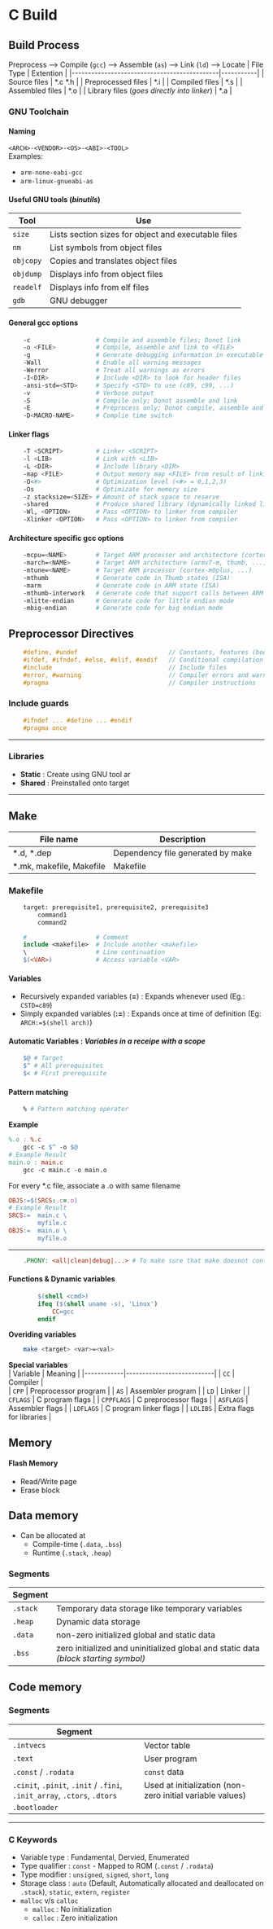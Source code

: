 # C Build
## Build Process
Preprocess ⟶ Compile (`gcc`) ⟶ Assemble (`as`) ⟶ Link (`ld`) ⟶ Locate
| File Type                                   | Extention |
|---------------------------------------------|-----------|
| Source files                                | *.c *.h   |
| Preprocessed files                          | *.i       |
| Compiled files                              | *.s       |
| Assembled files                             | *.o       |
| Library files	(*goes directly into linker*) | *.a       |
### GNU Toolchain
#### Naming
`<ARCH>-<VENDOR>-<OS>-<ABI>-<TOOL>`  
Examples: 
- `arm-none-eabi-gcc`  
- `arm-linux-gnueabi-as`  
#### **Useful GNU tools** (*binutils*)
| Tool      | Use                                                 |
|-----------|-----------------------------------------------------|
| `size` 	| Lists section sizes for object and executable files |
| `nm`      | List symbols from object files                      |
| `objcopy` | Copies and translates object files                  |
| `objdump` | Displays info from object files                     |
| `readelf` | Displays info from elf files                        |
| `gdb`     | GNU debugger                                        |
#### **General gcc options**
```bash
	-c					# Compile and assemble files; Donot link
	-o <FILE>			# Compile, assemble and link to <FILE>
	-g					# Generate debugging information in executable
	-Wall				# Enable all warning messages
	-Werror				# Treat all warnings as errors
	-I<DIR>				# Include <DIR> to look for header files
	-ansi-std=<STD>		# Specify <STD> to use (c89, c99, ...)
	-v					# Verbose output
	-S					# Compile only; Donot assemble and link
	-E					# Preprocess only; Donot compile, assemble and link
	-D<MACRO-NAME>		# Complie time switch
```
#### Linker flags
```bash
    -T <SCRIPT>	 		# Linker <SCRIPT>
	-l <LIB>			# Link with <LIB>		
	-L <DIR>			# Include library <DIR>
	-map <FILE>			# Output memory map <FILE> from result of linking
	-O<#>				# Optimization level (<#> = 0,1,2,3)
	-Os					# Optimizate for memory size
	-z stacksize=<SIZE>	# Amount of stack space to reserve
	-shared				# Produce shared library (dynamically linked library)
	-Wl, <OPTION>		# Pass <OPTION> to linker from compiler
	-Xlinker <OPTION>	# Pass <OPTION> to linker from compiler
```
#### Architecture specific gcc options
```bash
	-mcpu=<NAME>		# Target ARM processor and architecture (cortex-m0plus, ...)
	-march=<NAME>		# Target ARM architecture (armv7-m, thumb, ...)
	-mtune=<NAME>		# Target ARM processor (cortex-m0plus, ...)
	-mthumb				# Generate code in Thumb states (ISA)
	-marm				# Generate code in ARM state (ISA)
	-mthumb-interwork	# Generate code that support calls between ARM and Thumb (ISA)
	-mlitte-endian		# Generate code for little endian mode
	-mbig-endian		# Generate code for big endian mode
```
## Preprocessor Directives
```c
	#define, #undef							// Constants, features (booleans), Macro functions */
	#ifdef, #ifndef, #else, #elif, #endif	// Conditional compilation
	#include								// Include files
	#error, #warning						// Compiler errors and warnings
	#pragma									// Compiler instructions
```
### Include guards
```c
    #ifndef ... #define ... #endif
    #pragma once
```
---
### Libraries
- **Static**	: Create using GNU tool ar
- **Shared** 	: Preinstalled onto target  
---
## Make
| File name               | Description                       |
|-------------------------|-----------------------------------|
|*.d, *.dep				  | Dependency file generated by make |
|*.mk, makefile, Makefile | Makefile                          |
### Makefile	
```makefile
	target: prerequisite1, prerequisite2, prerequisite3
		command1
		command2
```
```makefile
    # 					# Comment
    include <makefile>	# Include another <makefile>
    \					# Line continuation
    $(<VAR>)			# Access variable <VAR>	
```
#### Variables
- Recursively expanded variables (**=**)	: Expands whenever used (Eg.: `CSTD=c89`)
- Simply expanded variables (**:=**) 		: Expands once at time of definition (Eg: `ARCH:=$(shell arch)`)

#### Automatic Variables : *Variables in a receipe with a scope*
```makefile
	$@ # Target
    $^ # All prerequisites
    $< # First prerequisite
```	
#### Pattern matching
```makefile
    % # Pattern matching operator
```
**Example**
```makefile
%.o : %.c
	gcc -c $^ -o $@
# Example Result
main.o : main.c
	gcc -c main.c -o main.o
```
For every *.c file, associate a .o with same filename  
```makefile
OBJS:=$(SRCS:.c=.o)
# Example Result
SRCS:=	main.c \
        myfile.c
OBJS:=	main.o \
        myfile.o
```
---
```makefile
	.PHONY: <all|clean|debug|...> # To make sure that make doesnot confuse a target name with a file
```
#### **Functions & Dynamic variables**
```makefile
		$(shell <cmd>)
		ifeq ($(shell uname -s), 'Linux')
			CC=gcc
		endif
```
**Overiding variables**
```bash
    make <target> <var>=<val>
```	
**Special variables**  
| Variable   | Meaning                   |
|------------|---------------------------|
| `CC`	     | Compiler                  |  
| `CPP`		 | Preprocessor program      |
| `AS`		 | Assembler program         |
| `LD`		 | Linker                    |
| `CFLAGS`	 | C program flags           |
| `CPPFLAGS` | C preprocessor flags      |
| `ASFLAGS`	 | Assembler flags           |
| `LDFLAGS`	 | C program linker flags    | 
| `LDLIBS`	 | Extra flags for libraries | 
	
## Memory
#### Flash Memory
- Read/Write page
- Erase block
## Data memory
- Can be allocated at 
    - Compile-time (`.data`, `.bss`)
    - Runtime (`.stack`, `.heap`)
### Segments  
| Segment  |                                                           |
|----------|-----------------------------------------------------------|
| `.stack` | Temporary data storage like temporary variables           |
| `.heap`  | Dynamic data storage                                      |
| `.data`  | non-zero initialized global and static data               |
| `.bss`   | zero initialized and uninitialized global and static data *(block starting symbol)* |  
## Code memory
### Segments 
| Segment                                               |              |
|-------------------------------------------------------|--------------|
| `.intvecs`                                            | Vector table |
| `.text`                                               | User program |
| `.const` / `.rodata`                                  | `const` data |
| `.cinit`, `.pinit`, `.init` / `.fini`, `.init_array`, `.ctors`, `.dtors` | Used at initialization (non-zero initial variable values) |
| `.bootloader`                                         |              |
---
### C Keywords
- Variable type : Fundamental, Dervied, Enumerated
- Type qualifier : `const` - Mapped to ROM (`.const` / `.rodata`)
- Type modifier : `unsigned`, `signed`, `short`, `long`
- Storage class : `auto` (Default, Automatically allocated and deallocated on `.stack`), `static`, `extern`, `register`
- `malloc` v/s `calloc`  
    - `malloc` : No initialization
    - `calloc` : Zero initialization
